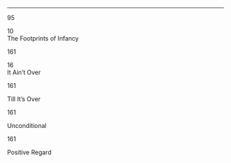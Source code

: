 

---

95

10  
The Footprints of Infancy




161

16  
It Ain’t Over

161

Till It’s Over

161

Unconditional

161

Positive Regard




